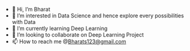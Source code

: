 - 👋 Hi, I’m Bharat
- 👀 I’m interested in Data Science and hence explore every possibilities with Data
- 🌱 I’m currently learning Deep Learning
- 💞️ I’m looking to collaborate on Deep Learning Project
- 📫 How to reach me @Bharats123@gmail.com


<!---
salianbharat/salianbharat is a ✨ special ✨ repository because its `README.md` (this file) appears on your GitHub profile.
You can click the Preview link to take a look at your changes.
--->
